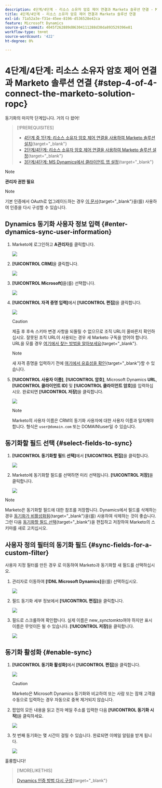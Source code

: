 ```yaml
---
description: 4단계/4단계 - 리소스 소유자 암호 제어 연결과 Marketo 솔루션 연결 - Marketo 문서 - 제품 설명서
title: 4단계/4단계 - 리소스 소유자 암호 제어 연결과 Marketo 솔루션 연결
exl-id: 71a52a3e-f31e-45ee-8196-d536528e42ca
feature: Microsoft Dynamics
source-git-commit: 4045f262889d06304111288d30da893529396e81
workflow-type: tm+mt
source-wordcount: '422'
ht-degree: 0%

---
```


# 4단계/4단계: 리소스 소유자 암호 제어 연결과 Marketo 솔루션 연결 {#step-4-of-4-connect-the-marketo-solution-ropc}

동기화의 마지막 단계입니다. 거의 다 왔어!

>[!PREREQUISITES]
>
>* [4단계 중 1단계: 리소스 소유자 암호 제어 연결을 사용하여 Marketo 솔루션 설치](/help/marketo/product-docs/crm-sync/microsoft-dynamics-sync/sync-setup/microsoft-dynamics-365-with-ropc-connection/step-1-of-4-install.md){target="_blank"}
>* [2단계/4단계: 리소스 소유자 암호 제어 연결을 사용하여 Marketo 솔루션 설정](/help/marketo/product-docs/crm-sync/microsoft-dynamics-sync/sync-setup/microsoft-dynamics-365-with-ropc-connection/step-2-of-4-set-up.md){target="_blank"}
>* [3단계/4단계: MS Dynamics에서 클라이언트 앱 설정](/help/marketo/product-docs/crm-sync/microsoft-dynamics-sync/sync-setup/microsoft-dynamics-365-with-ropc-connection/step-3-of-4-set-up.md){target="_blank"}

>[!NOTE]
>
>**관리자 권한 필요**

>[!NOTE]
>
>기본 인증에서 OAuth로 업그레이드하는 경우 [이 문서](/help/marketo/product-docs/crm-sync/microsoft-dynamics-sync/sync-setup/reconfigure-dynamics-authentication-method.md){target="_blank"}을(를) 사용하여 인증을 다시 구성할 수 있습니다.

## Dynamics 동기화 사용자 정보 입력 {#enter-dynamics-sync-user-information}

1. Marketo에 로그인하고 **A관리자**&#x200B;를 클릭합니다.

   ![](assets/login-admin.png)

1. **[!UICONTROL CRM]**&#x200B;을 클릭합니다.

   ![](assets/image2015-3-16-9-3a47-3a34.png)

1. **[!UICONTROL Microsoft]**&#x200B;을(를) 선택합니다.

   ![](assets/image2015-3-16-9-3a50-3a6.png)

1. **[!UICONTROL 자격 증명 입력]**&#x200B;에서 **[!UICONTROL 편집]**&#x200B;을 클릭합니다.

   ![](assets/image2015-3-16-9-3a48-3a43.png)

   >[!CAUTION]
   >
   >제출 후 후속 스키마 변경 사항을 되돌릴 수 없으므로 조직 URL이 올바른지 확인하십시오. 잘못된 조직 URL이 사용되는 경우 새 Marketo 구독을 얻어야 합니다. URL을 모를 경우 [여기에서 찾는 방법을 알아보세요](/help/marketo/product-docs/crm-sync/microsoft-dynamics-sync/sync-setup/view-the-organization-service-url.md){target="_blank"}.

   >[!NOTE]
   >
   >새 자격 증명을 입력하기 전에 [여기에서 유효성을 확인](/help/marketo/product-docs/crm-sync/microsoft-dynamics-sync/sync-setup/validate-microsoft-dynamics-sync.md){target="_blank"}할 수 있습니다.

1. **[!UICONTROL 사용자 이름]**, **[!UICONTROL 암호]**, Microsoft Dynamics **URL**, **[!UICONTROL 클라이언트 ID]** 및 **[!UICONTROL 클라이언트 암호]**&#x200B;를 입력하십시오. 완료되면 **[!UICONTROL 저장]**&#x200B;을 클릭합니다.

   ![](assets/step-4-of-4-connect-ropc-5.png)

   >[!NOTE]
   >
   >Marketo의 사용자 이름은 CRM의 동기화 사용자에 대한 사용자 이름과 일치해야 합니다. 형식은 `user@domain.com` 또는 DOMAIN\user일 수 있습니다.

## 동기화할 필드 선택 {#select-fields-to-sync}

1. **[!UICONTROL 동기화할 필드 선택]**&#x200B;에서 **[!UICONTROL 편집]**&#x200B;을 클릭합니다.

   ![](assets/image2015-3-16-9-3a51-3a28.png)

1. Marketo에 동기화할 필드를 선택하면 미리 선택됩니다. **[!UICONTROL 저장]**&#x200B;을 클릭합니다.

   ![](assets/image2016-8-25-15-3a6-3a11.png)

>[!NOTE]
>
>Marketo은 동기화할 필드에 대한 참조를 저장합니다. Dynamics에서 필드를 삭제하는 경우 [동기화가 비활성화됨](/help/marketo/product-docs/crm-sync/salesforce-sync/enable-disable-the-salesforce-sync.md){target="_blank"}을(를) 사용하여 삭제하는 것이 좋습니다. 그런 다음 [동기화할 필드 선택](/help/marketo/product-docs/crm-sync/microsoft-dynamics-sync/microsoft-dynamics-sync-details/microsoft-dynamics-sync-field-sync/editing-fields-to-sync-before-deleting-them-in-dynamics.md){target="_blank"}을 편집하고 저장하여 Marketo의 스키마를 새로 고치십시오.

## 사용자 정의 필터의 동기화 필드 {#sync-fields-for-a-custom-filter}

사용자 지정 필터를 만든 경우 로 이동하여 Marketo과 동기화할 새 필드를 선택하십시오.

1. 관리자로 이동하여 **[!DNL Microsoft Dynamics]**&#x200B;을(를) 선택하십시오.

   ![](assets/image2015-10-9-9-3a50-3a9.png)

1. 필드 동기화 세부 정보에서 **[!UICONTROL 편집]**&#x200B;을 클릭합니다.

   ![](assets/image2015-10-9-9-3a52-3a23.png)

1. 필드로 스크롤하여 확인합니다. 실제 이름은 new_synctomkto여야 하지만 표시 이름은 무엇이든 될 수 있습니다. **[!UICONTROL 저장]**&#x200B;을 클릭합니다.

   ![](assets/image2016-8-25-15-3a7-3a35.png)

## 동기화 활성화 {#enable-sync}

1. **[!UICONTROL 동기화 활성화]**&#x200B;에서 **[!UICONTROL 편집]**&#x200B;을 클릭합니다.

   ![](assets/image2015-3-16-9-3a52-3a2.png)

   >[!CAUTION]
   >
   >Marketo은 Microsoft Dynamics 동기화와 비교하여 또는 사람 또는 잠재 고객을 수동으로 입력하는 경우 자동으로 중복 제거되지 않습니다.

1. 팝업의 모든 내용을 읽고 전자 메일 주소를 입력한 다음 **[!UICONTROL 동기화 시작]**&#x200B;을 클릭하세요.

   ![](assets/image2015-3-16-9-3a55-3a10.png)

1. 첫 번째 동기화는 몇 시간이 걸릴 수 있습니다. 완료되면 이메일 알림을 받게 됩니다.

   ![](assets/image2015-3-16-9-3a59-3a51.png)

훌륭합니다!

>[!MORELIKETHIS]
>
>[Dynamics 인증 방법 다시 구성](/help/marketo/product-docs/crm-sync/microsoft-dynamics-sync/sync-setup/reconfigure-dynamics-authentication-method.md){target="_blank"}
